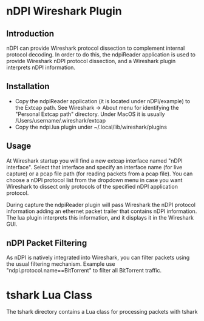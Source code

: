 # nDPI Wireshark Plugin

## Introduction

nDPI can provide Wireshark protocol dissection to complement internal protocol decoding. In order to do this, the ndpiReader application is used to provide Wireshark nDPI protocol dissection, and a Wireshark plugin interprets nDPI information.

## Installation

- Copy the ndpiReader application (it is located under nDPI/example) to the Extcap path. See Wireshark -> About menu for identifying the "Personal Extcap path" directory. Under MacOS it is usually /Users/username/.wireshark/extcap
- Copy the ndpi.lua plugin under ~/.local/lib/wireshark/plugins

## Usage

At Wireshark startup you will find a new extcap interface named "nDPI interface". Select that interface and specify an interface name (for live capture) or a pcap file path (for reading packets from a pcap file). You can choose a nDPI protocol list from the dropdown menu in case you want Wireshark to dissect only protocols of the specified nDPI application protocol.

During capture the ndpiReader plugin will pass Wireshark the nDPI protocol information adding an ethernet packet trailer that contains nDPI information. The lua plugin interprets this information, and it displays it in the Wireshark GUI.

## nDPI Packet Filtering

As nDPI is natively integrated into Wireshark, you can filter packets using the usual filtering mechanism. Example use "ndpi.protocol.name==BitTorrent" to filter all BitTorrent traffic.

# tshark Lua Class
The tshark directory contains a Lua class for processing packets with tshark
